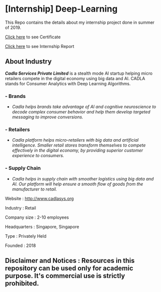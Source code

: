 # [Internship] Deep-Learning
This Repo contains the details about my internship project done in summer of 2019.

[Click here](https://bit.ly/2Mz0cGi) to see Certificate

[Click here](https://bit.ly/2kh86Ze) to see Internship Report
## About Industry
***Cadla Services Private Limited*** is a stealth mode AI startup helping micro retailers compete in the digital economy using big data and AI. CADLA stands for Consumer Analytics with Deep Learning Algorithms.
### - Brands
  - *Cadla helps brands take advantage of AI and cognitive neuroscience to decode complex consumer behavior and help them develop targeted messaging to improve conversions.*
### - Retailers 
  - *Cadla platform helps micro-retailers with big data and artificial intelligence. Smaller retail stores transform themselves to compete effectively in the digital economy, by providing superior customer experience to consumers.*
### - Supply Chain 
  - *Cadla helps in supply chain with smoother logistics using big data and AI. Our platform will help ensure a smooth flow of goods from the manufacturer to retail.*

  Website : http://www.cadlasys.org

  Industry : Retail

Company size : 2-10 employees

Headquarters : Singapore, Singapore

Type : Privately Held

Founded : 2018
## Disclaimer and Notices : Resources in this repository can be used only for academic purpose. It's commercial use is strictly prohibited. 
